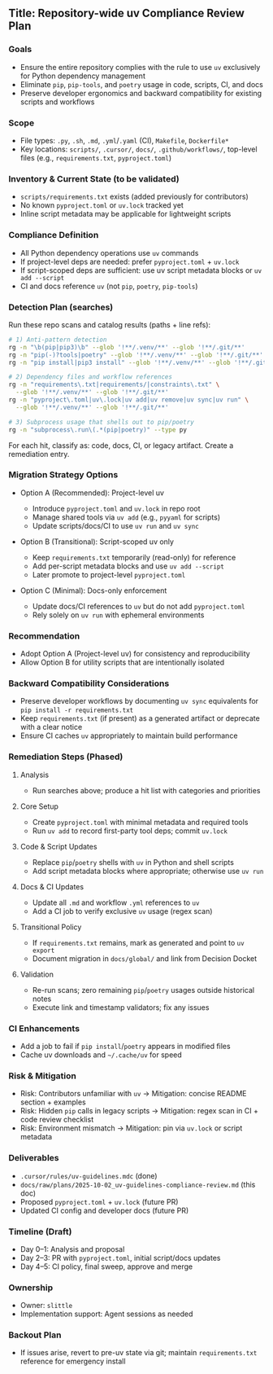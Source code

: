 <!-- Generative Planning Mode activated per docs/raw/plans/AGENTS.md -->

## Title: Repository-wide uv Compliance Review Plan

### Goals

- Ensure the entire repository complies with the rule to use `uv` exclusively for Python dependency management
- Eliminate `pip`, `pip-tools`, and `poetry` usage in code, scripts, CI, and docs
- Preserve developer ergonomics and backward compatibility for existing scripts and workflows

### Scope

- File types: `.py`, `.sh`, `.md`, `.yml`/`.yaml` (CI), `Makefile`, `Dockerfile*`
- Key locations: `scripts/`, `.cursor/`, `docs/`, `.github/workflows/`, top-level files (e.g., `requirements.txt`, `pyproject.toml`)

### Inventory & Current State (to be validated)

- `scripts/requirements.txt` exists (added previously for contributors)
- No known `pyproject.toml` or `uv.lock` tracked yet
- Inline script metadata may be applicable for lightweight scripts

### Compliance Definition

- All Python dependency operations use `uv` commands
- If project-level deps are needed: prefer `pyproject.toml` + `uv.lock`
- If script-scoped deps are sufficient: use uv script metadata blocks or `uv add --script`
- CI and docs reference `uv` (not `pip`, `poetry`, `pip-tools`)

### Detection Plan (searches)

Run these repo scans and catalog results (paths + line refs):

```bash
# 1) Anti-pattern detection
rg -n "\b(pip|pip3)\b" --glob '!**/.venv/**' --glob '!**/.git/**'
rg -n "pip(-)?tools|poetry" --glob '!**/.venv/**' --glob '!**/.git/**'
rg -n "pip install|pip3 install" --glob '!**/.venv/**' --glob '!**/.git/**'

# 2) Dependency files and workflow references
rg -n "requirements\.txt|requirements/|constraints\.txt" \
  --glob '!**/.venv/**' --glob '!**/.git/**'
rg -n "pyproject\.toml|uv\.lock|uv add|uv remove|uv sync|uv run" \
  --glob '!**/.venv/**' --glob '!**/.git/**'

# 3) Subprocess usage that shells out to pip/poetry
rg -n "subprocess\.run\(.*(pip|poetry)" --type py
```

For each hit, classify as: code, docs, CI, or legacy artifact. Create a remediation entry.

### Migration Strategy Options

- Option A (Recommended): Project-level uv
  - Introduce `pyproject.toml` and `uv.lock` in repo root
  - Manage shared tools via `uv add` (e.g., `pyyaml` for scripts)
  - Update scripts/docs/CI to use `uv run` and `uv sync`

- Option B (Transitional): Script-scoped uv only
  - Keep `requirements.txt` temporarily (read-only) for reference
  - Add per-script metadata blocks and use `uv add --script`
  - Later promote to project-level `pyproject.toml`

- Option C (Minimal): Docs-only enforcement
  - Update docs/CI references to `uv` but do not add `pyproject.toml`
  - Rely solely on `uv run` with ephemeral environments

### Recommendation

- Adopt Option A (Project-level uv) for consistency and reproducibility
- Allow Option B for utility scripts that are intentionally isolated

### Backward Compatibility Considerations

- Preserve developer workflows by documenting `uv sync` equivalents for `pip install -r requirements.txt`
- Keep `requirements.txt` (if present) as a generated artifact or deprecate with a clear notice
- Ensure CI caches `uv` appropriately to maintain build performance

### Remediation Steps (Phased)

1) Analysis
   - Run searches above; produce a hit list with categories and priorities

2) Core Setup
   - Create `pyproject.toml` with minimal metadata and required tools
   - Run `uv add` to record first-party tool deps; commit `uv.lock`

3) Code & Script Updates
   - Replace `pip`/`poetry` shells with `uv` in Python and shell scripts
   - Add script metadata blocks where appropriate; otherwise use `uv run`

4) Docs & CI Updates
   - Update all `.md` and workflow `.yml` references to `uv`
   - Add a CI job to verify exclusive `uv` usage (regex scan)

5) Transitional Policy
   - If `requirements.txt` remains, mark as generated and point to `uv export`
   - Document migration in `docs/global/` and link from Decision Docket

6) Validation
   - Re-run scans; zero remaining `pip`/`poetry` usages outside historical notes
   - Execute link and timestamp validators; fix any issues

### CI Enhancements

- Add a job to fail if `pip install`/`poetry` appears in modified files
- Cache uv downloads and `~/.cache/uv` for speed

### Risk & Mitigation

- Risk: Contributors unfamiliar with `uv` → Mitigation: concise README section + examples
- Risk: Hidden `pip` calls in legacy scripts → Mitigation: regex scan in CI + code review checklist
- Risk: Environment mismatch → Mitigation: pin via `uv.lock` or script metadata

### Deliverables

- `.cursor/rules/uv-guidelines.mdc` (done)
- `docs/raw/plans/2025-10-02_uv-guidelines-compliance-review.md` (this doc)
- Proposed `pyproject.toml` + `uv.lock` (future PR)
- Updated CI config and developer docs (future PR)

### Timeline (Draft)

- Day 0–1: Analysis and proposal
- Day 2–3: PR with `pyproject.toml`, initial script/docs updates
- Day 4–5: CI policy, final sweep, approve and merge

### Ownership

- Owner: `slittle`
- Implementation support: Agent sessions as needed

### Backout Plan

- If issues arise, revert to pre-uv state via git; maintain `requirements.txt` reference for emergency install


